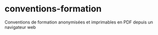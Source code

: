 # conventions-formation
Conventions de formation anonymisées et imprimables en PDF depuis un navigateur web

